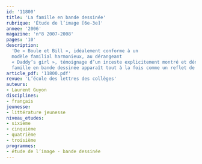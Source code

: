 ```yaml
---
id: '11800'
title: 'La famille en bande dessinée'
rubrique: 'Étude de l’image [6e-3e]'
annee: '2006'
magazine: 'n°8 2007-2008'
pages: '10'
description: 
  'De « Boule et Bill », idéalement conforme à un
  modèle familial harmonieux, au dérangeant
  « Daddy’s girl », témoignage d’un inceste explicitement montré et dénoncé, le thème de la
  famille en bande dessinée apparaît tout à la fois comme un reflet de la société et une construction littéraire. Les différents traitements du thème permettent d’analyser au fil des albums des modèles familiaux très variés à travers les personnages, leur cadre et la mise en récit de leurs relations.'
article_pdf: '11800.pdf'
revue: 'L’école des lettres des collèges'
auteurs:
- Laurent Guyon
disciplines:
- français
jeunesse:
- littérature jeunesse
niveau_etudes:
- sixième
- cinquième
- quatrième
- troisième
programmes:
- étude de l’image - bande dessinée
---
```

